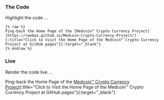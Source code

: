 ### The Code

Highlight the code ...

```liquid
{% raw %}
Ping-back the Home Page of the [Medcoin™ Crypto Currency Project](https://rwebaz.github.io/Medcoin-Crypto-Currency-Project/){:title="Click to Visit the Home Page of the Medcoin™ Crypto Currency Project at GitHub pages"}{:target="_blank"}
{% endraw %}
```

### Live

Render the code live ...

Ping-back the Home Page of the [Medcoin™ Crypto Currency Project](https://rwebaz.github.io/Medcoin-Crypto-Currency-Project/){:title="Click to Visit the Home Page of the Medcoin™ Crypto Currency Project at GitHub pages"}{:target="_blank"}
